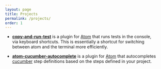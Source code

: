 ```yaml
---
layout: page
title: Projects
permalink: /projects/
order: 1
---
```


* [**copy-and-run-test**](https://github.com/tomkadwill/copy-and-run-test) is a plugin for [Atom](https://atom.io/) that runs tests in the console, via keyboard shortcuts. This is essentially a shortcut for switching between atom and the terminal more efficiently.

* [**atom-cucumber-autocomplete**](https://github.com/tomkadwill/atom-cucumber-autocomplete) is a plugin for [Atom](https://atom.io/) that autocompletes [cucumber](https://cucumber.io/) step definitions based on the steps defined in your project.
